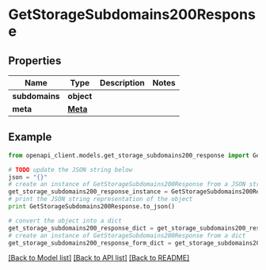 # GetStorageSubdomains200Response


## Properties
Name | Type | Description | Notes
------------ | ------------- | ------------- | -------------
**subdomains** | **object** |  | 
**meta** | [**Meta**](Meta.md) |  | 

## Example

```python
from openapi_client.models.get_storage_subdomains200_response import GetStorageSubdomains200Response

# TODO update the JSON string below
json = "{}"
# create an instance of GetStorageSubdomains200Response from a JSON string
get_storage_subdomains200_response_instance = GetStorageSubdomains200Response.from_json(json)
# print the JSON string representation of the object
print GetStorageSubdomains200Response.to_json()

# convert the object into a dict
get_storage_subdomains200_response_dict = get_storage_subdomains200_response_instance.to_dict()
# create an instance of GetStorageSubdomains200Response from a dict
get_storage_subdomains200_response_form_dict = get_storage_subdomains200_response.from_dict(get_storage_subdomains200_response_dict)
```
[[Back to Model list]](../README.md#documentation-for-models) [[Back to API list]](../README.md#documentation-for-api-endpoints) [[Back to README]](../README.md)


